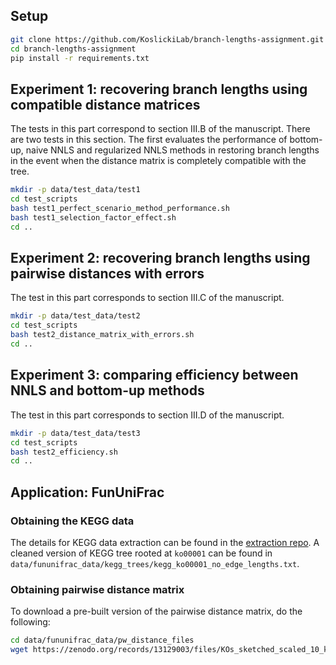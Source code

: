 ## Setup
```bash
git clone https://github.com/KoslickiLab/branch-lengths-assignment.git
cd branch-lengths-assignment
pip install -r requirements.txt
```

## Experiment 1: recovering branch lengths using compatible distance matrices
The tests in this part correspond to section III.B of the manuscript. There are two tests in this section. The first evaluates the performance of bottom-up, naive NNLS and regularized NNLS methods in restoring branch lengths in the event when the distance matrix is completely compatible with the tree. 
```bash
mkdir -p data/test_data/test1
cd test_scripts
bash test1_perfect_scenario_method_performance.sh
bash test1_selection_factor_effect.sh
cd ..
```

## Experiment 2: recovering branch lengths using pairwise distances with errors
The test in this part corresponds to section III.C of the manuscript. 
```bash
mkdir -p data/test_data/test2
cd test_scripts
bash test2_distance_matrix_with_errors.sh
cd ..
```

## Experiment 3: comparing efficiency between NNLS and bottom-up methods
The test in this part corresponds to section III.D of the manuscript. 
```bash
mkdir -p data/test_data/test3
cd test_scripts
bash test2_efficiency.sh
cd ..
```

## Application: FunUniFrac
### Obtaining the KEGG data
The details for KEGG data extraction can be found in the [extraction repo](https://github.com/KoslickiLab/KEGG_data_extraction).
A cleaned version of KEGG tree rooted at `ko00001` can be found in `data/fununifrac_data/kegg_trees/kegg_ko00001_no_edge_lengths.txt`. 

### Obtaining pairwise distance matrix
To download a pre-built version of the pairwise distance matrix, do the following:
```bash
cd data/fununifrac_data/pw_distance_files
wget https://zenodo.org/records/13129003/files/KOs_sketched_scaled_10_k_5
```
